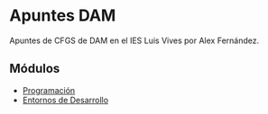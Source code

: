 # Apuntes DAM
Apuntes de CFGS de DAM en el IES Luis Vives por Alex Fernández.

## Módulos

- [Programación](Programación/README.md)
- [Entornos de Desarrollo](Entornos%20de%20Desarrollo/README.md)